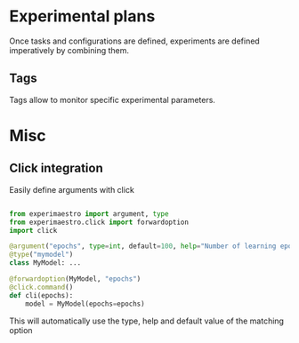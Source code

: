 # Experimental plans

Once tasks and configurations are defined, experiments are defined imperatively by combining them.

## Tags

Tags allow to monitor specific experimental parameters.

# Misc

## Click integration

Easily define arguments with click

```python

from experimaestro import argument, type
from experimaestro.click import forwardoption
import click

@argument("epochs", type=int, default=100, help="Number of learning epochs")
@type("mymodel")
class MyModel: ...

@forwardoption(MyModel, "epochs")
@click.command()
def cli(epochs):
    model = MyModel(epochs=epochs)
```

This will automatically use the type, help and default value of the matching option


